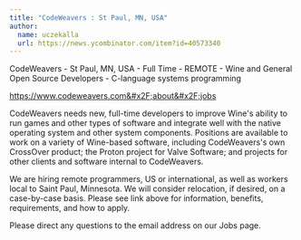 ```yaml
---
title: "CodeWeavers : St Paul, MN, USA"
author:
  name: uczekalla
  url: https://news.ycombinator.com/item?id=40573340
---
```

CodeWeavers - St Paul, MN, USA - Full Time - REMOTE - Wine and General Open Source Developers - C-language systems programming

<a href="https:&#x2F;&#x2F;www.codeweavers.com&#x2F;about&#x2F;jobs" rel="nofollow">https:&#x2F;&#x2F;www.codeweavers.com&#x2F;about&#x2F;jobs</a>

CodeWeavers needs new, full-time developers to improve Wine&#x27;s ability to run games and other types of software and integrate well with the native operating system and other system components. Positions are available to work on a variety of Wine-based software, including CodeWeavers&#x27;s own CrossOver product; the Proton project for Valve Software; and projects for other clients and software internal to CodeWeavers.

We are hiring remote programmers, US or international, as well as workers local to Saint Paul, Minnesota. We will consider relocation, if desired, on a case-by-case basis. Please see link above for information, benefits, requirements, and how to apply.

Please direct any questions to the email address on our Jobs page.
